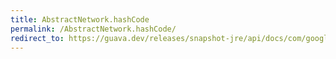 ```yaml
---
title: AbstractNetwork.hashCode
permalink: /AbstractNetwork.hashCode/
redirect_to: https://guava.dev/releases/snapshot-jre/api/docs/com/google/common/graph/AbstractNetwork.html#hashCode--
---
```

